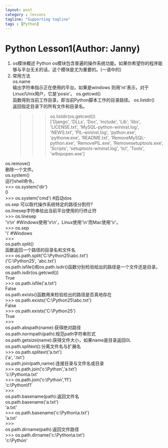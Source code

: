 ```yaml
---
layout: post
category : lessons
tagline: "Supporting tagline"
tags : [Python]
---
```


#   Python Lesson1(Author: Janny)     
1.  os模块概述 
    Python os模块包含普遍的操作系统功能。如果你希望你的程序能够与平台无关的话，这个模块是尤为重要的。(一语中的)
2.  常用方法    
os.name    
    输出字符串指示正在使用的平台。如果是windows 则用'nt'表示，对于Linux/Unix用户，它是'posix'。
os.getcwd()    
    函数得到当前工作目录，即当前Python脚本工作的目录路径。
os.listdir()       
    返回指定目录下的所有文件和目录名。
    >>> os.listdir(os.getcwd())    
     ['Django', 'DLLs', 'Doc', 'include', 'Lib', 'libs', 'LICENSE.txt', 'MySQL-python-wininst.log', 'NEWS.txt', 'PIL-wininst.log', 'python.exe', 'pythonw.exe', 'README.txt', 'RemoveMySQL-python.exe', 'RemovePIL.exe', 'Removesetuptools.exe', 'Scripts', 'setuptools-wininst.log', 'tcl', 'Tools', 'w9xpopen.exe']     
     >>> 
os.remove()    
     删除一个文件。     
os.system()    
     运行shell命令。     
     >>> os.system('dir')     
     0     
     >>> os.system('cmd') #启动dos     
os.sep 可以取代操作系统特定的路径分割符?    
os.linesep字符串给出当前平台使用的行终止符        
    >>> os.linesep    
    '\r\n'            #Windows使用'\r\n'，Linux使用'\n'而Mac使用'\r'。    
    >>> os.sep    
    '\\'                 #Windows        
    >>>         
os.path.split()    
    函数返回一个路径的目录名和文件名    
    >>> os.path.split('C:\\Python25\\abc.txt')    
    ('C:\\Python25', 'abc.txt')    
os.path.isfile()和os.path.isdir()函数分别检验给出的路径是一个文件还是目录。    
os.path.isdir(os.getcwd())    
    True    
    >>> os.path.isfile('a.txt')    
    False    
os.path.exists()函数用来检验给出的路径是否真地存在    
    >>> os.path.exists('C:\\Python25\\abc.txt')    
    False    
    >>> os.path.exists('C:\\Python25')    
    True    
    >>>     
os.path.abspath(name):获得绝对路径    
os.path.normpath(path):规范path字符串形式    
os.path.getsize(name):获得文件大小，如果name是目录返回0L    
os.path.splitext():分离文件名与扩展名    
    >>> os.path.splitext('a.txt')    
    ('a', '.txt')    
os.path.join(path,name):连接目录与文件名或目录    
    >>> os.path.join('c:\\Python','a.txt')    
    'c:\\Python\\a.txt'    
    >>> os.path.join('c:\\Python','f1')    
    'c:\\Python\\f1'    
    >>>     
os.path.basename(path):返回文件名    
os.path.basename('a.txt')    
    'a.txt'    
    >>> os.path.basename('c:\\Python\\a.txt')    
    'a.txt'    
    >>>     
os.path.dirname(path):返回文件路径    
    >>> os.path.dirname('c:\\Python\\a.txt')    
    'c:\\Python'    
 
